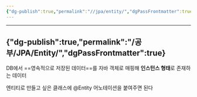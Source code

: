 ```yaml
---
{"dg-publish":true,"permalink":"//jpa/entity/","dgPassFrontmatter":true}
---
```



---
{"dg-publish":true,"permalink":"/공부/JPA/Entity/","dgPassFrontmatter":true}
---

DB에서 ==영속적으로 저장된 데이터==를 자바 객체로 매핑해 **인스턴스 형태**로 존재하는 데이터

엔티티로 만들고 싶은 클래스에 @Entity 어노테이션을 붙여주면 된다